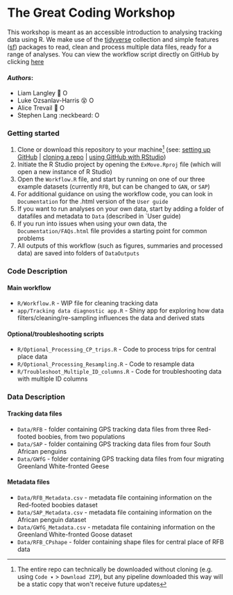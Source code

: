 # The Great Coding Workshop
This workshop is meant as an accessible introduction to analysing tracking data using R. We make use of the [tidyverse](https://www.tidyverse.org/packages/) collection and simple features ([sf](https://r-spatial.github.io/sf/index.html)) packages to read, clean and process multiple data files, ready for a range of analyses. You can view the workflow script directly on GitHub by clicking [here](R/Workflow.R)

#### _Authors_:

- Liam Langley :dancer: <a itemprop="sameAs" content="https://orcid.org/0000-0001-9754-6517" href="https://orcid.org/0000-0001-9754-6517" target="orcid.widget" rel="me noopener noreferrer" style="vertical-align:top;"><img src="https://orcid.org/sites/default/files/images/orcid_16x16.png" alt="ORCID iD icon" style="width:1em;margin-right:.5em;"/></a>
- Luke Ozsanlav-Harris :dizzy_face: <a itemprop="sameAs" content="https://orcid.org/0000-0003-3889-6722" href="https://orcid.org/0000-0003-3889-6722" target="orcid.widget" rel="me noopener noreferrer" style="vertical-align:top;"><img src="https://orcid.org/sites/default/files/images/orcid_16x16.png" alt="ORCID iD icon" style="width:1em;margin-right:.5em;"/></a>
- Alice Trevail :runner: <a itemprop="sameAs" content="https://orcid.org/0000-0002-6459-5213" href="https://orcid.org/0000-0002-6459-5213" target="orcid.widget" rel="me noopener noreferrer" style="vertical-align:top;"><img src="https://orcid.org/sites/default/files/images/orcid_16x16.png" alt="ORCID iD icon" style="width:1em;margin-right:.5em;"/></a>
- Stephen Lang :neckbeard: <a itemprop="sameAs" content="https://orcid.org/0000-0001-5820-4346" href="https://orcid.org/0000-0001-5820-4346" target="orcid.widget" rel="me noopener noreferrer" style="vertical-align:top;"><img src="https://orcid.org/sites/default/files/images/orcid_16x16.png" alt="ORCID iD icon" style="width:1em;margin-right:.5em;"/></a>

### Getting started

1.  Clone or download this repository to your machine[^1] (see: [setting up GitHub](https://intro2r.com/setup_git.html) | [cloning a repo](https://intro2r.com/setting-up-a-project-in-rstudio.html) | [using GitHub with RStudio](https://intro2r.com/use_git.html))
2.  Initiate the R Studio project by opening the `ExMove.Rproj` file (which will open a new instance of R Studio)
3.  Open the `Workflow.R` file, and start by running on one of our three example datasets (currently `RFB`, but can be changed to `GAN`, or `SAP`)
4.  For additional guidance on using the workflow code, you can look in `Documentation` for the .html version of the `User guide`
5.  If you want to run analyses on your own data, start by adding a folder of datafiles and metadata to `Data` (described in `User guide)
6.  If you run into issues when using your own data, the `Documentation/FAQs.html` file provides a starting point for common problems
7.  All outputs of this workflow (such as figures, summaries and processed data) are saved into folders of `DataOutputs`


### Code Description

#### Main workflow
- `R/Workflow.R` - WIP file for cleaning tracking data
- `app/Tracking data diagnostic app.R` - Shiny app for exploring how data filters/cleaning/re-sampling influences the data and derived stats

#### Optional/troubleshooting scripts
- `R/Optional_Processing_CP_trips.R` - Code to process trips for central place data
- `R/Optional_Processing_Resampling.R` - Code to resample data
- `R/Troubleshoot_Multiple_ID_columns.R` - Code for troubleshooting data with multiple ID columns

### Data Description
#### Tracking data files
- `Data/RFB` - folder containing GPS tracking data files from three Red-footed boobies, from two populations
- `Data/SAP` - folder containing GPS tracking data files from four South African penguins
- `Data/GWfG` - folder containing GPS tracking data files from four migrating Greenland White-fronted Geese

#### Metadata files
- `Data/RFB_Metadata.csv` - metadata file containing information on the Red-footed boobies dataset
- `Data/SAP_Metadata.csv` - metadata file containing information on the African penguin dataset
- `Data/GWfG_Metadata.csv` - metadata file containing information on the Greenland White-fronted Goose dataset
- `Data/RFB_CPshape` - folder containing shape files for central place of RFB data

[^1]: The entire repo can technically be downloaded without cloning (e.g. using 
`Code ▾` > `Download ZIP`), but any pipeline downloaded this way will be a static copy that won't receive future updates

